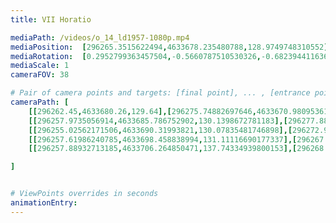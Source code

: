 ```yaml
---
title: VII Horatio

mediaPath: /videos/o_14_ld1957-1080p.mp4
mediaPosition:  [296265.3515622494,4633678.235480788,128.9749748310552]
mediaRotation:  [0.2952799363457504,-0.5660787510530326,-0.6823944116363039,0.3559529094774068]
mediaScale: 1
cameraFOV: 38

# Pair of camera points and targets: [final point], ... , [entrance point]
cameraPath: [
    [[296262.45,4633680.26,129.64],[296275.74882697646,4633670.980953614,126.59196797566968]],
    [[296257.9735056914,4633685.786752902,130.1398672781183],[296277.8870369066,4633671.89240116,125.57577444712246]],
    [[296255.02562171506,4633690.31993821,130.07835481746898],[296272.92326609883,4633673.798383573,125.93767406954292]],
    [[296257.61986240785,4633698.458838994,131.11116690177337],[296267.9833223006,4633676.587036213,126.14572418829702]],
    [[296257.88932713185,4633706.264850471,137.74334939800153],[296268.20418151544,4633685.375562261,129.5169226954936]]

]


# ViewPoints overrides in seconds
animationEntry:
---
```


